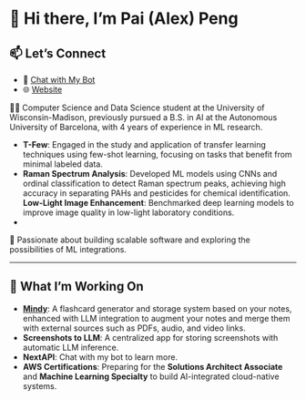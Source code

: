 # 👋 Hi there, I’m Pai (Alex) Peng

## 📫 Let’s Connect  
- 🤖 [Chat with My Bot](https://paipeline-anythingaboutme-appchatbot-tut6g2.streamlit.app/)
- 🌐 [Website](https://main.d31w3jf482wcvr.amplifyapp.com/)  


👨‍💻 Computer Science and Data Science student at the University of Wisconsin-Madison, previously pursued a B.S. in AI at the Autonomous University of Barcelona, with 4 years of experience in ML research.
- **T-Few**: Engaged in the study and application of transfer learning techniques using few-shot learning, focusing on tasks that benefit from minimal labeled data.
- **Raman Spectrum Analysis**: Developed ML models using CNNs and ordinal classification to detect Raman spectrum peaks, achieving high accuracy in separating PAHs and pesticides for chemical identification.
**Low-Light Image Enhancement**: Benchmarked deep learning models to improve image quality in low-light laboratory conditions.
- 

🌟 Passionate about building scalable software and exploring the possibilities of ML integrations.

---

## 🌱 What I’m Working On
- [**Mindy**](https://mymindy.net): A flashcard generator and storage system based on your notes, enhanced with LLM integration to augment your notes and merge them with external sources such as PDFs, audio, and video links.  
- **Screenshots to LLM**: A centralized app for storing screenshots with automatic LLM inference.  
- **NextAPI**: Chat with my bot to learn more.  
- **AWS Certifications**: Preparing for the **Solutions Architect Associate** and **Machine Learning Specialty** to build AI-integrated cloud-native systems.  

